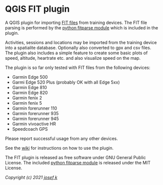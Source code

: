 # QGIS FIT plugin
A QGIS plugin for importing [FIT files](https://developer.garmin.com/fit/protocol/) from training devices. The FIT file parsing is performed by the [python fitparse module](https://github.com/dtcooper/python-fitparse) which is included in the plugin. 

Activities, sessions and locations may be imported from the training device into a spatialite database. Optionally also converted to gpx and csv files. The plugin also includes a simple feature to create some basic plots of speed, altitude, heartrate etc. and also visualize speed on the map. 

The plugin is so far only tested with FIT files from the following devices:
 * Garmin Edge 500 
 * Garmi Edge 520 Plus (probably OK with all Edge 5xx)
 * Garmin Edge 810
 * Garmin Edge 820
 * Garmin fenix 2
 * Garmin fenix 5
 * Garmin forerunner 110
 * Garmin forerunner 935
 * Garmin forerunner 945
 * Garmin vivoactive HR
 * Speedcoach GPS

Please report successful usage from any other devices. 

See the [wiki](https://github.com/jkall/qgis-fit-plugin/wiki) for instructions on how to use the plugin.  

The FIT plugin is released as free software under GNU General Public License. The included [python fitparse module](https://github.com/dtcooper/python-fitparse) is released under the MIT License.  

_Copyright (c) 2021 [josef k](https://github.com/jkall/)_
